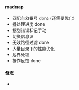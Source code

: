#### roadmap

- 匹配有效番号 done (还需要优化)
- 批处理进度 done
- 搜刮错误标记手动
- 切换信息源
- 无效路径过滤 done
- 大量目录下的性能优化
- 边界处理
- 操作反馈 done

#### 备忘

-
